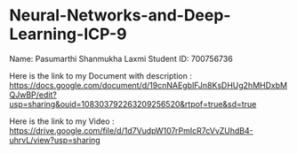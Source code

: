 # Neural-Networks-and-Deep-Learning-ICP-9

Name: Pasumarthi Shanmukha Laxmi Student ID: 700756736

Here is the link to my Document with description : https://docs.google.com/document/d/19cnNAEgbIFJn8KsDHUg2hMHDxbMQJwBP/edit?usp=sharing&ouid=108303792263209256520&rtpof=true&sd=true

Here is the link to my Video : https://drive.google.com/file/d/1d7VudpW107rPmIcR7cVvZUhdB4-uhrvL/view?usp=sharing
